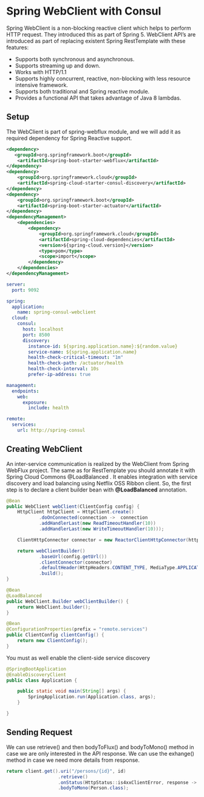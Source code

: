# Spring WebClient with Consul

Spring WebClient is a non-blocking reactive client which helps to perform HTTP request. They introduced this as part of Spring 5. WebClient API’s are introduced as part of replacing existent Spring RestTemplate 
with these features:

- Supports both synchronous and asynchronous.
- Supports streaming up and down.
- Works with HTTP/1.1
- Supports highly concurrent, reactive, non-blocking with less resource intensive framework.
- Supports both traditional and Spring reactive module.
- Provides a functional API that takes advantage of Java 8 lambdas.

## Setup

The WebClient is part of spring-webflux module, and we will add it as required dependency for Spring Reactive support.

```xml
<dependency>
   <groupId>org.springframework.boot</groupId>
    <artifactId>spring-boot-starter-webflux</artifactId>
</dependency>
<dependency>
    <groupId>org.springframework.cloud</groupId>
    <artifactId>spring-cloud-starter-consul-discovery</artifactId>
</dependency>
<dependency>
    <groupId>org.springframework.boot</groupId>
    <artifactId>spring-boot-starter-actuator</artifactId>
</dependency>
<dependencyManagement>
    <dependencies>
        <dependency>
            <groupId>org.springframework.cloud</groupId>
            <artifactId>spring-cloud-dependencies</artifactId>
            <version>${spring-cloud.version}</version>
            <type>pom</type>
            <scope>import</scope>
        </dependency>
    </dependencies>
</dependencyManagement>
```

```yaml
server:
  port: 9092

spring:
  application:
    name: spring-consul-webclient
  cloud:
    consul:
      host: localhost
      port: 8500
      discovery:
        instance-id: ${spring.application.name}:${random.value}
        service-name: ${spring.application.name}
        health-check-critical-timeout: "1m"
        health-check-path: /actuator/health
        health-check-interval: 10s
        prefer-ip-address: true

management:
  endpoints:
    web:
      exposure:
        include: health

remote:
  services:
    url: http://spring-consul
```

## Creating WebClient

An inter-service communication is realized by the WebClient from Spring WebFlux project. The same as for RestTemplate you should annotate it with Spring Cloud Commons @LoadBalanced . It enables integration with service discovery and load balancing using Netflix OSS Ribbon client. So, the first step is to declare a client builder bean with **@LoadBalanced** annotation.

```java
@Bean
public WebClient webClient(ClientConfig config) {
    HttpClient httpClient = HttpClient.create()
            .doOnConnected(connection ->  connection
            .addHandlerLast(new ReadTimeoutHandler(10))
            .addHandlerLast(new WriteTimeoutHandler(10)));

    ClientHttpConnector connector = new ReactorClientHttpConnector(httpClient);

    return webClientBuilder()
            .baseUrl(config.getUrl())
            .clientConnector(connector)
            .defaultHeader(HttpHeaders.CONTENT_TYPE, MediaType.APPLICATION_JSON_VALUE)
            .build();
}

@Bean
@LoadBalanced
public WebClient.Builder webClientBuilder() {
    return WebClient.builder();
}

@Bean
@ConfigurationProperties(prefix = "remote.services")
public ClientConfig clientConfig() {
    return new ClientConfig();
}

```

You must as well enable the client-side service discovery

```java
@SpringBootApplication
@EnableDiscoveryClient
public class Application {

	public static void main(String[] args) {
		SpringApplication.run(Application.class, args);
	}

}
```

## Sending Request

We can use retrieve() and then bodyToFlux() and bodyToMono() method in case we are only interested in the API response. 
We can use the exhange() method in case we need more details from response.

```java
return client.get().uri("/persons/{id}", id)
                   .retrieve()
                   .onStatus(HttpStatus::is4xxClientError, response -> Mono.error(new EntityNotFoundException("person not found with id : " + id)))
                   .bodyToMono(Person.class);
```